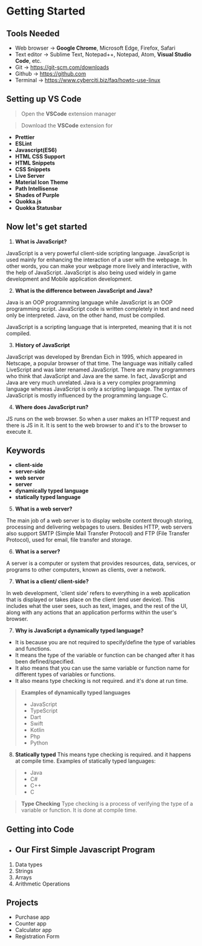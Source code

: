 # Getting Started
## Tools Needed
* Web browser -> **Google Chrome**, Microsoft Edge, Firefox, Safari
* Text editor -> Sublime Text, Notepad++, Notepad, Atom, **Visual Studio Code**, etc.
* Git -> https://git-scm.com/downloads
* Github -> https://github.com
* Terminal -> https://www.cyberciti.biz/faq/howto-use-linux

## Setting up VS Code
>Open the **VSCode** extension manager

>Download the **VSCode** extension for 
* **Prettier**
* **ESLint**
* **Javascript(ES6)**
* **HTML CSS Support**
* **HTML Snippets**
* **CSS Snippets**
* **Live Server**
* **Material Icon Theme**
* **Path Intellisense**
* **Shades of Purple**
* **Quokka.js**
* **Quokka Statusbar**

## Now let's get started
1. **What is JavaScript?**

JavaScript is a very powerful client-side scripting language. 
JavaScript is used mainly for enhancing the interaction of a user with the webpage. 
In other words, you can make your webpage more lively and interactive, with the help of JavaScript. 
JavaScript is also being used widely in game development and Mobile application development.

2. **What is the difference between JavaScript and Java?**

Java is an OOP programming language while JavaScript is an OOP programming script. JavaScript code is written completely in text and need only be interpreted. Java, on the other hand, must be compiled.

JavaScript is a scripting language that is interpreted, meaning that it is not compiled.


3. **History of JavaScript**

JavaScript was developed by Brendan Eich in 1995, which appeared in Netscape, a popular browser of that time.
The language was initially called LiveScript and was later renamed JavaScript. 
There are many programmers who think that JavaScript and Java are the same. 
In fact, JavaScript and Java are very much unrelated. 
Java is a very complex programming language whereas JavaScript is only a scripting language. 
The syntax of JavaScript is mostly influenced by the programming language C.

4. **Where does JavaScript run?**

JS runs on the web browser. So when a user makes an HTTP request and there is JS in it.
It is sent to the web browser to and it's to the browser to execute it.

## Keywords
* **client-side**
* **server-side**
* **web server**
* **server**
* **dynamically typed language**
* **statically typed language**

5. **What is a web server?**

The main job of a web server is to display website content through storing, processing and delivering webpages to users. 
Besides HTTP, web servers also support SMTP (Simple Mail Transfer Protocol) 
and FTP (File Transfer Protocol), used for email, file transfer and storage.

6. **What is a server?**

A server is a computer or system that provides resources, data, services, or programs to other computers, known as clients, over a network.

7. **What is a client/ client-side?**

In web development, 'client side' refers to everything in a web application that is displayed or takes place on the client (end user device). This includes what the user sees, such as text, images, and the rest of the UI, along with any actions that an application performs within the user's browser.

7. **Why is JavaScript a dynamically typed language?**

* It is because you are not required to specify/define the type of variables and functions. 
* It means the type of the variable or function can be changed after it has been defined/specified.
* It also means that you can use the same variable or function name for different types of variables or functions.
* It also means type checking is not required. and it's done at run time.
> **Examples of dynamically typed languages**
> * JavaScript
> * TypeScript
> * Dart
> * Swift
> * Kotlin
> * Php
> * Python


8. **Statically typed**
This means type checking is required. and it happens at compile time.
Examples of statically typed languages:
> * Java
> * C#
> * C++
> * C

> **Type Checking**
Type checking is a process of verifying the type of a variable or function.
It is done at compile time.

## Getting into Code
* ## **Our First Simple Javascript Program**
1. Data types
2. Strings
3. Arrays
4. Arithmetic Operations

## **Projects**
* Purchase app
* Counter app
* Calculator app
* Registration Form

<!-- using innerHTML -->
<!-- using selectors -->





